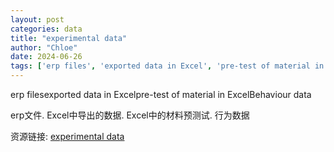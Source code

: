 ```yaml
---
layout: post
categories: data
title: "experimental data"
author: "Chloe"
date: 2024-06-26
tags: ['erp files', 'exported data in Excel', 'pre-test of material in Excel', 'Behaviour data']
---
```


erp filesexported data in Excelpre-test of material in ExcelBehaviour data

erp文件. Excel中导出的数据. Excel中的材料预测试. 行为数据

资源链接: [experimental data](https://doi.org/10.57760/sciencedb.09467)
